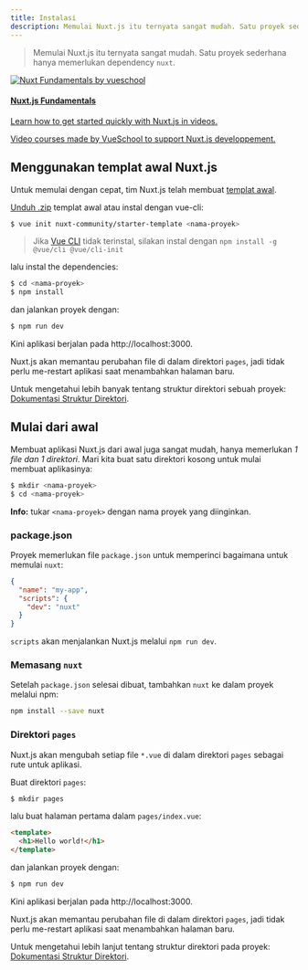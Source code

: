 ```yaml
---
title: Instalasi
description: Memulai Nuxt.js itu ternyata sangat mudah. Satu proyek sederhana hanya memerlukan dependency `nuxt`
---
```


> Memulai Nuxt.js itu ternyata sangat mudah. Satu proyek sederhana hanya memerlukan dependency `nuxt`.

<div>
  <a href="https://vueschool.io/courses/nuxtjs-fundamentals/?friend=nuxt" target="_blank" class="Promote">
    <img src="/nuxt-fundamentals.png" alt="Nuxt Fundamentals by vueschool"/>
    <div class="Promote__Content">
      <h4 class="Promote__Content__Title">Nuxt.js Fundamentals</h4>
      <p class="Promote__Content__Description">Learn how to get started quickly with Nuxt.js in videos.</p>
      <p class="Promote__Content__Signature">Video courses made by VueSchool to support Nuxt.js developpement.</p>
    </div>
  </a>
</div>

## Menggunakan templat awal Nuxt.js

Untuk memulai dengan cepat, tim Nuxt.js telah membuat [templat awal](https://github.com/nuxt-community/starter-template).

[Unduh .zip](https://github.com/nuxt-community/starter-template/archive/master.zip) templat awal atau instal dengan vue-cli:

```bash
$ vue init nuxt-community/starter-template <nama-proyek>
```

> Jika [Vue CLI](https://github.com/vuejs/vue-cli) tidak terinstal, silakan instal dengan `npm install -g @vue/cli @vue/cli-init`

lalu instal the dependencies:

```bash
$ cd <nama-proyek>
$ npm install
```

dan jalankan proyek dengan:

```bash
$ npm run dev
```

Kini aplikasi berjalan pada http://localhost:3000.

<div class="Alert">

Nuxt.js akan memantau perubahan file di dalam direktori <code>pages</code>, jadi tidak perlu me-restart aplikasi saat menambahkan halaman baru.

</div>

Untuk mengetahui lebih banyak tentang struktur direktori sebuah proyek: [Dokumentasi Struktur Direktori](/guide/directory-structure).

## Mulai dari awal

Membuat aplikasi Nuxt.js dari awal juga sangat mudah, hanya memerlukan *1 file dan 1 direktori*. Mari kita buat satu direktori kosong untuk mulai membuat aplikasinya:

```bash
$ mkdir <nama-proyek>
$ cd <nama-proyek>
```

<div class="Alert Alert--nuxt-green">

<b>Info:</b> tukar <code>&lt;nama-proyek&gt;</nom-du-projet></code> dengan nama proyek yang diinginkan.

</div>

### package.json

Proyek memerlukan file `package.json` untuk memperinci bagaimana untuk memulai `nuxt`:

```json
{
  "name": "my-app",
  "scripts": {
    "dev": "nuxt"
  }
}
```

`scripts` akan menjalankan Nuxt.js melalui `npm run dev`.

### Memasang `nuxt`

Setelah `package.json` selesai dibuat, tambahkan `nuxt` ke dalam proyek melalui npm:

```bash
npm install --save nuxt
```

### Direktori `pages`

Nuxt.js akan mengubah setiap file `*.vue` di dalam direktori `pages` sebagai rute untuk aplikasi.

Buat direktori `pages`:

```bash
$ mkdir pages
```

lalu buat halaman pertama dalam `pages/index.vue`:

```html
<template>
  <h1>Hello world!</h1>
</template>
```

dan jalankan proyek dengan:

```bash
$ npm run dev
```

Kini aplikasi berjalan pada http://localhost:3000.

<div class="Alert">

Nuxt.js akan memantau perubahan file di dalam direktori <code>pages</code>, jadi tidak perlu me-restart aplikasi saat menambahkan halaman baru.

</div>

Untuk mengetahui lebih lanjut tentang struktur direktori pada proyek: [Dokumentasi Struktur Direktori](/guide/directory-structure).
